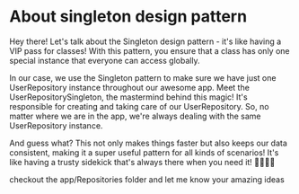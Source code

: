 # About singleton design pattern

Hey there! Let's talk about the Singleton design pattern - it's like having a VIP pass for classes! With this pattern, you ensure that a class has only one special instance that everyone can access globally.

In our case, we use the Singleton pattern to make sure we have just one UserRepository instance throughout our awesome app. Meet the UserRepositorySingleton, the mastermind behind this magic! It's responsible for creating and taking care of our UserRepository. So, no matter where we are in the app, we're always dealing with the same UserRepository instance.

And guess what? This not only makes things faster but also keeps our data consistent, making it a super useful pattern for all kinds of scenarios! It's like having a trusty sidekick that's always there when you need it! 🦸‍♀️🦸‍♂️

checkout the app/Repositories folder and let me know your amazing ideas